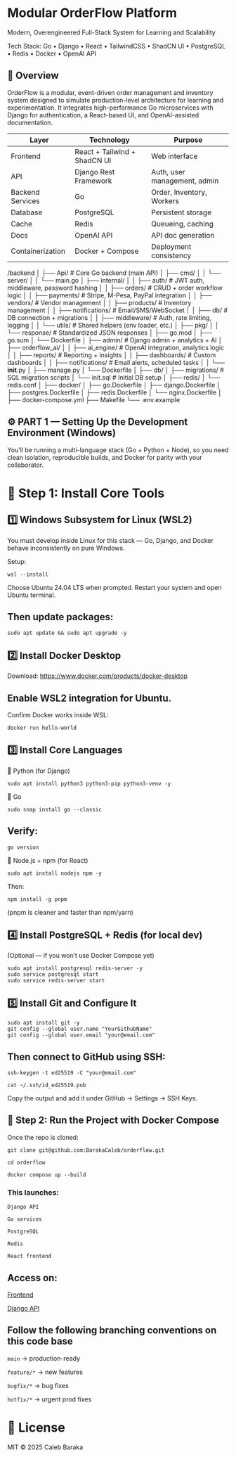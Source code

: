 # Modular OrderFlow Platform
Modern, Overengineered Full-Stack System for Learning and Scalability

Tech Stack: Go • Django • React • TailwindCSS • ShadCN UI • PostgreSQL • Redis • Docker • OpenAI API

## 📖 Overview

OrderFlow is a modular, event-driven order management and inventory system designed to simulate production-level architecture for learning and experimentation.
It integrates high-performance Go microservices with Django for authentication, a React-based UI, and OpenAI-assisted documentation.


| Layer            | Technology                   | Purpose                      |
| ---------------- | ---------------------------- | ---------------------------- |
| Frontend         | React + Tailwind + ShadCN UI | Web interface                |
| API              | Django Rest Framework        | Auth, user management, admin |
| Backend Services | Go                           | Order, Inventory, Workers    |
| Database         | PostgreSQL                   | Persistent storage           |
| Cache            | Redis                        | Queueing, caching            |
| Docs             | OpenAI API                   | API doc generation           |
| Containerization | Docker + Compose             | Deployment consistency       |


/backend
│
├── Api/                       # Core Go backend (main API)
│   ├── cmd/
│   │   └── server/
│   │       └── main.go
│   ├── internal/
│   │   ├── auth/             # JWT auth, middleware, password hashing
│   │   ├── orders/           # CRUD + order workflow logic
│   │   ├── payments/         # Stripe, M-Pesa, PayPal integration
│   │   ├── vendors/          # Vendor management
│   │   ├── products/         # Inventory management
│   │   ├── notifications/    # Email/SMS/WebSocket
│   │   ├── db/               # DB connection + migrations
│   │   ├── middleware/       # Auth, rate limiting, logging
│   │   └── utils/            # Shared helpers (env loader, etc.)
│   ├── pkg/
│   │   └── response/         # Standardized JSON responses
│   ├── go.mod
│   ├── go.sum
│   └── Dockerfile
│
├── admin/                   # Django admin + analytics + AI
│   ├── orderflow_ai/
│   │   ├── ai_engine/        # OpenAI integration, analytics logic
│   │   ├── reports/          # Reporting + insights
│   │   ├── dashboards/       # Custom dashboards
│   │   ├── notifications/    # Email alerts, scheduled tasks
│   │   └── __init__.py
│   ├── manage.py
│   └── Dockerfile
│
├── db/
│   ├── migrations/           # SQL migration scripts
│   └── init.sql              # Initial DB setup
│
├── redis/
│   └── redis.conf
│
├── docker/
│   ├── go.Dockerfile
│   ├── django.Dockerfile
│   ├── postgres.Dockerfile
│   ├── redis.Dockerfile
│   └── nginx.Dockerfile
│
├── docker-compose.yml
├── Makefile
└── .env.example




## ⚙️ PART 1 — Setting Up the Development Environment (Windows)

You’ll be running a multi-language stack (Go + Python + Node), so you need clean isolation, reproducible builds, and Docker for parity with your collaborator.

# 🧰 Step 1: Install Core Tools

## 1️⃣ Windows Subsystem for Linux (WSL2)
You must develop inside Linux for this stack — Go, Django, and Docker behave inconsistently on pure Windows.

Setup:
```
wsl --install
```

Choose Ubuntu 24.04 LTS when prompted.
Restart your system and open Ubuntu terminal.

## Then update packages:
```
sudo apt update && sudo apt upgrade -y
```
## 2️⃣ Install Docker Desktop

Download: https://www.docker.com/products/docker-desktop

## Enable WSL2 integration for Ubuntu.

Confirm Docker works inside WSL:
```
docker run hello-world
```

## 3️⃣ Install Core Languages
🐍 Python (for Django)
```
sudo apt install python3 python3-pip python3-venv -y
```
🦫 Go
```
sudo snap install go --classic
```

## Verify:
```
go version
```
🧱 Node.js + npm (for React)
```
sudo apt install nodejs npm -y
```
Then:
```
npm install -g pnpm
```
(pnpm is cleaner and faster than npm/yarn)

## 4️⃣ Install PostgreSQL + Redis (for local dev)

(Optional — if you won’t use Docker Compose yet)
```
sudo apt install postgresql redis-server -y
sudo service postgresql start
sudo service redis-server start
```

## 5️⃣ Install Git and Configure It
```
sudo apt install git -y
git config --global user.name "YourGithubName"
git config --global user.email "your@email.com"
```

## Then connect to GitHub using SSH:
```
ssh-keygen -t ed25519 -C "your@email.com"
```

```
cat ~/.ssh/id_ed25519.pub
```

Copy the output and add it under GitHub → Settings → SSH Keys.

## 🐳 Step 2: Run the Project with Docker Compose

Once the repo is cloned:
```
git clone git@github.com:BarakaCaleb/orderflow.git
```
```
cd orderflow
```
```
docker compose up --build
```

### This launches:

`Django API`

`Go services`

`PostgreSQL`

`Redis`

`React frontend`

## Access on:

[Frontend](http://localhost:3000)

[Django API](http://localhost:8000)

## Follow the following branching conventions on this code base
`main` → production-ready

`feature/*` → new features

`bugfix/*`  → bug fixes

`hotfix/*`  → urgent prod fixes

# 📜 License

MIT © 2025 Caleb Baraka